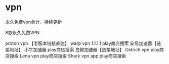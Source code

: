 # vpn
永久免费vpn合计，持续更新

8款永久免费VPN

proton vpn  【老版本链接直达】
warp vpn  1.1.1.1  play商店搜索
安易加速器【链接地址】
小牛加速器  play商店搜索
白鲸加速器【链接地址】
Ostrich vpn  play商店搜索
Lena vpn      play商店搜索
Shark vpn app   play商店搜索
